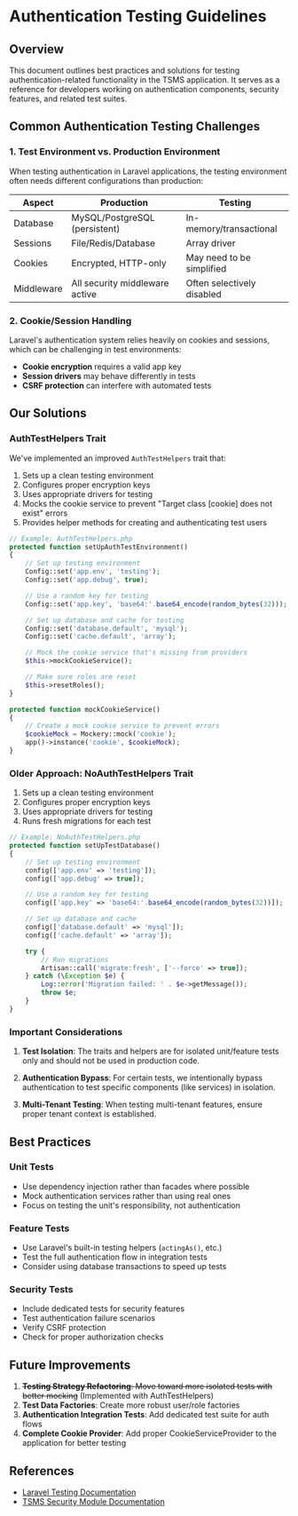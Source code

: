 # Authentication Testing Guidelines

## Overview

This document outlines best practices and solutions for testing authentication-related functionality in the TSMS application. It serves as a reference for developers working on authentication components, security features, and related test suites.

## Common Authentication Testing Challenges

### 1. Test Environment vs. Production Environment

When testing authentication in Laravel applications, the testing environment often needs different configurations than production:

| Aspect     | Production                     | Testing                    |
| ---------- | ------------------------------ | -------------------------- |
| Database   | MySQL/PostgreSQL (persistent)  | In-memory/transactional    |
| Sessions   | File/Redis/Database            | Array driver               |
| Cookies    | Encrypted, HTTP-only           | May need to be simplified  |
| Middleware | All security middleware active | Often selectively disabled |

### 2. Cookie/Session Handling

Laravel's authentication system relies heavily on cookies and sessions, which can be challenging in test environments:

-   **Cookie encryption** requires a valid app key
-   **Session drivers** may behave differently in tests
-   **CSRF protection** can interfere with automated tests

## Our Solutions

### AuthTestHelpers Trait

We've implemented an improved `AuthTestHelpers` trait that:

1. Sets up a clean testing environment
2. Configures proper encryption keys
3. Uses appropriate drivers for testing
4. Mocks the cookie service to prevent "Target class [cookie] does not exist" errors
5. Provides helper methods for creating and authenticating test users

```php
// Example: AuthTestHelpers.php
protected function setUpAuthTestEnvironment()
{
    // Set up testing environment
    Config::set('app.env', 'testing');
    Config::set('app.debug', true);

    // Use a random key for testing
    Config::set('app.key', 'base64:'.base64_encode(random_bytes(32)));

    // Set up database and cache for testing
    Config::set('database.default', 'mysql');
    Config::set('cache.default', 'array');

    // Mock the cookie service that's missing from providers
    $this->mockCookieService();

    // Make sure roles are reset
    $this->resetRoles();
}

protected function mockCookieService()
{
    // Create a mock cookie service to prevent errors
    $cookieMock = Mockery::mock('cookie');
    app()->instance('cookie', $cookieMock);
}
```

### Older Approach: NoAuthTestHelpers Trait

1. Sets up a clean testing environment
2. Configures proper encryption keys
3. Uses appropriate drivers for testing
4. Runs fresh migrations for each test

```php
// Example: NoAuthTestHelpers.php
protected function setUpTestDatabase()
{
    // Set up testing environment
    config(['app.env' => 'testing']);
    config(['app.debug' => true]);

    // Use a random key for testing
    config(['app.key' => 'base64:'.base64_encode(random_bytes(32))]);

    // Set up database and cache
    config(['database.default' => 'mysql']);
    config(['cache.default' => 'array']);

    try {
        // Run migrations
        Artisan::call('migrate:fresh', ['--force' => true]);
    } catch (\Exception $e) {
        Log::error('Migration failed: ' . $e->getMessage());
        throw $e;
    }
}
```

### Important Considerations

1. **Test Isolation**: The traits and helpers are for isolated unit/feature tests only and should not be used in production code.

2. **Authentication Bypass**: For certain tests, we intentionally bypass authentication to test specific components (like services) in isolation.

3. **Multi-Tenant Testing**: When testing multi-tenant features, ensure proper tenant context is established.

## Best Practices

### Unit Tests

-   Use dependency injection rather than facades where possible
-   Mock authentication services rather than using real ones
-   Focus on testing the unit's responsibility, not authentication

### Feature Tests

-   Use Laravel's built-in testing helpers (`actingAs()`, etc.)
-   Test the full authentication flow in integration tests
-   Consider using database transactions to speed up tests

### Security Tests

-   Include dedicated tests for security features
-   Test authentication failure scenarios
-   Verify CSRF protection
-   Check for proper authorization checks

## Future Improvements

1. ~~**Testing Strategy Refactoring**: Move toward more isolated tests with better mocking~~ (Implemented with AuthTestHelpers)
2. **Test Data Factories**: Create more robust user/role factories
3. **Authentication Integration Tests**: Add dedicated test suite for auth flows
4. **Complete Cookie Provider**: Add proper CookieServiceProvider to the application for better testing

## References

-   [Laravel Testing Documentation](https://laravel.com/docs/11.x/testing)
-   [TSMS Security Module Documentation](docs/security-module.md)
